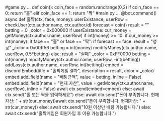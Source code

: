 #game.py
...
def coin():
coin_face = random.randrange(0,2)
if coin_face == 0:
return "홀"
elif coin_face == 1:
return "짝"
#main.py
...
@bot.command()
async def 홀짝(ctx, face, money):
userExistance, userRow = checkUser(ctx.author.name, ctx.author.id)
forecast = coin()
result = ""
betting = 0
_color = 0x000000
if userExistance:
cur_money = getMoney(ctx.author.name, userRow)
if int(money) >= 10:
if cur_money >= int(money):
if face == "홀" or face == "짝":
if forecast == face:
result = "성공"
_color = 0x00ff56
betting = int(money)
modifyMoney(ctx.author.name, userRow, 0.5*betting)
else:
result = "실패"
_color = 0xFF0000
betting = int(money)
modifyMoney(ctx.author.name, userRow, -int(betting))
addLoss(ctx.author.name, userRow, int(betting))
embed = discord.Embed(title = "홀짝게임 결과", description = result, color = _color)
embed.add_field(name = "배팅금액", value = betting, inline = False)
embed.add_field(name = "현재 자산", value = getMoney(ctx.author.name, userRow), inline = False)
await ctx.send(embed=embed)
else:
await ctx.send("홀 또는 짝을 입력하세요")
else:
await ctx.send("돈이 부족합니다. 현재자산: " + str(cur_money))await ctx.send("돈이 부족합니다. 현재자산: " + str(cur_money))
else:
   await ctx.send("10원 이상만 배팅 가능합니다.")
   else:
   await ctx.send("홀짝게임은 회원가입 후 이용 가능합니다.")
   
